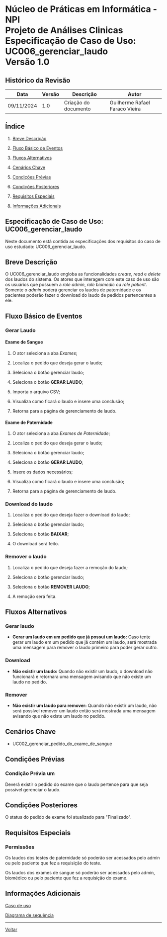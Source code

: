 # Núcleo de Práticas em Informática - NPI </br> Projeto de Análises Clinicas </br> Especificação de Caso de Uso: UC006_gerenciar_laudo </br> Versão 1.0

## Histórico da Revisão

| Data | Versão | Descrição | Autor |
| ---- | ------ | --------- | ----- |
| 09/11/2024 | 1.0 | Criação do documento | Guilherme Rafael Faraco Vieira |


## Índice

1. [Breve Descrição](#breve-descrição)

2. [Fluxo Básico de Eventos](#fluxo-básico-de-eventos)

3. [Fluxos Alternativos](#fluxos-alternativos)

4. [Cenários Chave](#cenários-chave)

5. [Condições Prévias](#condições-prévias)

6. [Condições Posteriores](#condições-posteriores)

7. [Requisitos Especiais](#requisitos-especiais)

8. [Informações Adicionais](#informações-adicionais)

## Especificação de Caso de Uso: UC006_gerenciar_laudo

Neste documento está contida as especificações dos requisitos do caso de uso estudado: UC006_gerenciar_laudo.

## Breve Descrição

O UC006_gerenciar_laudo engloba as funcionalidades *create*, *read* e *delete* dos laudos do sistema. Os atores que interagem com este caso de uso são os usuários que possuem a *role admin*, *role biomedic* ou *role patient*.
Somente o *admin* poderá gerenciar os laudos de paternidade e os pacientes poderão fazer o download do laudo de pedidos pertencentes a ele.

## Fluxo Básico de Eventos

### Gerar Laudo

#### Exame de Sangue

1. O ator seleciona a aba *Exames*;

2. Localiza o pedido que deseja gerar o laudo;

3. Seleciona o botão gerenciar laudo;

4. Seleciona o botão **GERAR LAUDO**;

5. Importa o arquivo CSV;

6. Visualiza como ficará o laudo e insere uma conclusão;

7. Retorna para a página de gerenciamento de laudo.

#### Exame de Paternidade

1. O ator seleciona a aba *Exames de Paternidade*;

2. Localiza o pedido que deseja gerar o laudo;

3. Seleciona o botão gerenciar laudo;

4. Seleciona o botão **GERAR LAUDO**;

5. Insere os dados necessários;

6. Visualiza como ficará o laudo e insere uma conclusão;

7. Retorna para a página de gerenciamento de laudo.

### Download do laudo

1. Localiza o pedido que deseja fazer o download do laudo;

2. Seleciona o botão gerenciar laudo;

3. Seleciona o botão **BAIXAR**;

4. O download será feito.

### Remover o laudo

1. Localiza o pedido que deseja fazer a remoção do laudo;

2. Seleciona o botão gerenciar laudo;

3. Seleciona o botão **REMOVER LAUDO**;

4. A remoção será feita.

## Fluxos Alternativos

### Gerar laudo

- **Gerar um laudo em um pedido que já possui um laudo:** Caso tente gerar um laudo em um pedido que já contém um laudo, será mostrada uma mensagem para remover o laudo primeiro para poder gerar outro.

### Download

- **Não existir um laudo:** Quando não existir um laudo, o download não funcionará e retornara uma mensagem avisando que não existe um laudo no pedido.

### Remover

- **Não existir um laudo para remover:** Quando não existir um laudo, não será possível remover um laudo então será mostrada uma mensagem avisando que não existe um laudo no pedido.

## Cenários Chave

- UC002_gerenciar_pedido_do_exame_de_sangue


## Condições Prévias

### Condição Prévia um

Deverá existir o pedido do exame que o laudo pertence para que seja possível gerenciar o laudo.

## Condições Posteriores

O status do pedido de exame foi atualizado para "Finalizado".

## Requisitos Especiais

### Permissões

Os laudos dos testes de paternidade só poderão ser acessados pelo admin ou pelo paciente que fez a requisição do teste.

Os laudos dos exames de sangue só poderão ser acessados pelo admin, biomédico ou pelo paciente que fez a requisição do exame.

## Informações Adicionais

[Caso de uso](../caso_de_uso.md)

[Diagrama de sequência](../diagramas_de_sequencia/UC006_gerenciar_laudo.md)

---

[Voltar](README.md)
